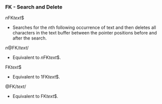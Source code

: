 ### FK - Search and Delete

*n*FK*text*$
- Searches for the *n*th following occurrence of text and then
deletes all characters in the text buffer between the pointer
positions before and after the search.

*n*@FK/*text*/
- Equivalent to *n*FK*text*$.

FK*text*$
- Equivalent to 1FK*text*$.

@FK/*text*/
- Equivalent to FK*text*$.
